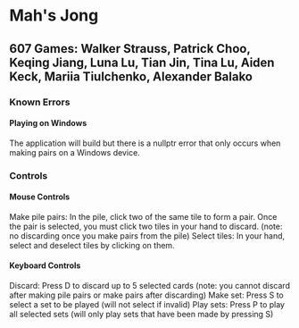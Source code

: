 # Mah's Jong
## 607 Games: Walker Strauss, Patrick Choo, Keqing Jiang, Luna Lu, Tian Jin, Tina Lu, Aiden Keck, Mariia Tiulchenko, Alexander Balako

### Known Errors
#### Playing on Windows
The application will build but there is a nullptr error that only occurs when making pairs on a Windows device. 
### Controls
#### Mouse Controls
Make pile pairs: In the pile, click two of the same tile to form a pair. Once the pair is selected, you must click two tiles in your hand to discard. (note: no discarding once you make pairs from the pile)
Select tiles: In your hand, select and deselect tiles by clicking on them.
#### Keyboard Controls
Discard: Press D to discard up to 5 selected cards (note: you cannot discard after making pile pairs or make pairs after discarding)
Make set: Press S to select a set to be played (will not select if invalid)
Play sets: Press P to play all selected sets (will only play sets that have been made by pressing S)

